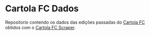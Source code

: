 # Cartola FC Dados

Repositorio contendo os dados das edições passadas do [Cartola FC](https://cartolafc.globo.com/) obtidos com o [Cartola FC Scraper](https://github.com/thevtm/CartolaFCScraper).
